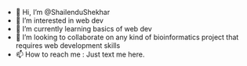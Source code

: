 - 👋 Hi, I’m @ShailenduShekhar
- 👀 I’m interested in web dev
- 🌱 I’m currently learning basics of web dev
- 💞️ I’m looking to collaborate on any kind of bioinformatics project that requires web development skills
- 📫 How to reach me : Just text me here.

<!---
ShailenduShekhar/ShailenduShekhar is a ✨ special ✨ repository because its `README.md` (this file) appears on your GitHub profile.
You can click the Preview link to take a look at your changes.
--->
